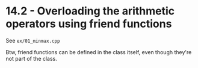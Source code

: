 # 14.2 - Overloading the arithmetic operators using friend functions

See `ex/01_minmax.cpp`

Btw, friend functions can be defined in the class itself, even though they're not part of
the class.
